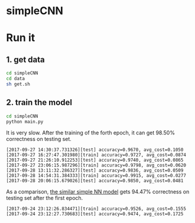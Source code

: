 # simpleCNN

# Run it
## 1. get data
```bash
cd simpleCNN
cd data
sh get.sh
```

## 2. train the model
```bash
cd simpleCNN
python main.py
```

It is very slow. After the training of the forth epoch, it can get 98.50% correctness on testing set.
```console
[2017-09-27 14:30:37.731326][test] accuracy=0.9670, avg_cost=0.1050
[2017-09-27 16:27:47.301980][train] accuracy=0.9727, avg_cost=0.0874
[2017-09-27 21:26:10.912253][test] accuracy=0.9740, avg_cost=0.0865
[2017-09-27 23:06:15.987296][train] accuracy=0.9798, avg_cost=0.0620
[2017-09-28 13:11:32.286327][test] accuracy=0.9836, avg_cost=0.0509
[2017-09-28 14:54:31.384333][train] accuracy=0.9915, avg_cost=0.0277
[2017-09-28 20:06:15.679026][test] accuracy=0.9850, avg_cost=0.0481

```

As a comparison, [the similar simple NN model](https://github.com/beekbin/SimpleNN) gets 94.47% correctness on testing set after the first epoch.
```console
[2017-09-24 23:12:26.834471][train] accuracy=0.9526, avg_cost=0.1555
[2017-09-24 23:12:27.730683][test] accuracy=0.9474, avg_cost=0.1725
```
